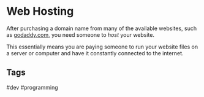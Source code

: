 # Web Hosting

After purchasing a domain name from many of the available websites, such as [godaddy.com](https://www.godaddy.com/), you need someone to *host* your website.

This essentially means you are paying someone to run your website files on a server or computer and have it constantly connected to the internet.  



## Tags
#dev #programming
